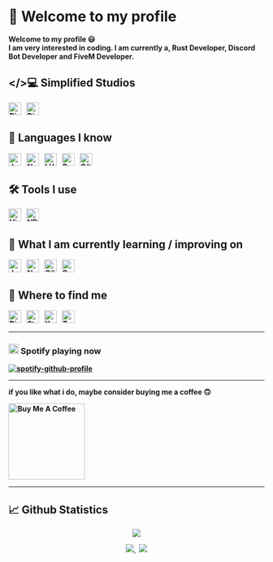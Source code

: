 # 👋 Welcome to my profile

<b> Welcome to my profile 😃 <br> I am very interested in coding. I am currently a, Rust Developer, Discord Bot Developer and FiveM Developer. 

[itswut]: https://github.com/itswut

## </>💻 Simplified Studios

[SDiscord]: https://discord.gg/7YHRdV9San
[SGithub]: https://github.com/Simplified-Studios

[<img src="https://img.shields.io/badge/Discord-282C34?logo=Discord&logoColor=5865f2" alt="Discord logo" title="Simplified Discord" height="25" />][SDiscord]
&nbsp;
[<img src="https://img.shields.io/badge/GitHub-100000?style=for-the-badge&logo=github&logoColor=white" alt="Discord logo" title="Simplified GitHub" height="25" />][SGithub]

## 📙 Languages I know
[<img src="https://img.shields.io/badge/JavaScript-282C34?logo=javascript&logoColor=F7DF1E" alt="JavaScript logo" title="JavaScript" height="25" />][itswut]
&nbsp;
[<img src="https://img.shields.io/badge/Node.js-282C34?logo=node.js&logoColor=339933" alt="Node.js logo" title="Node.js" height="25" />][itswut]
&nbsp;
[<img src="https://img.shields.io/badge/LUA-282C34?logo=LUA&logoColor=000080" alt="LUA logo" title="LUA" height="25" />][itswut]
&nbsp;
[<img src="https://img.shields.io/badge/Python-282C34?logo=python&logoColor=ffd040" alt="Python logo" title="Python" height="25" />][itswut]
&nbsp;
[<img src="https://img.shields.io/badge/CSharp-282C34?logo=Csharp&logoColor=1e9e25" alt="C# logo" title="C#" height="25" />][itswut]
  
## 🛠 Tools I use
[<img src="https://img.shields.io/badge/VS%20Code-282C34?logo=visual-studio-code&logoColor=007ACC" alt="Visual Studio Code logo" title="Visual Studio Code" height="25" />][itswut]
&nbsp;
[<img src="https://img.shields.io/badge/NPM-282C34?logo=npm" alt="NPM" title="NPM" height="25" />][itswut]
  
## 📖 What I am currently learning / improving on
[<img src="https://img.shields.io/badge/JavaScript-282C34?logo=javascript&logoColor=F7DF1E" alt="JavaScript logo" title="JavaScript" height="25" />][itswut]
&nbsp;
[<img src="https://img.shields.io/badge/Node.js-282C34?logo=node.js&logoColor=339933" alt="Node.js logo" title="Node.js" height="25" />][itswut]
&nbsp;
[<img src="https://img.shields.io/badge/CSharp-282C34?logo=Csharp&logoColor=1e9e25" alt="C# logo" title="C#" height="25" />][itswut]
&nbsp;
[<img src="https://img.shields.io/badge/Python-282C34?logo=python&logoColor=ffd040" alt="Python logo" title="Python" height="25" />][itswut]
  
## 🔎 Where to find me

[Discord]: https://discord.com/users/422042586610663425

[Steam]: https://steamcommunity.com/profiles/76561198432052738

[Youtube]: https://www.youtube.com/channel/UCKdkeHXkFtxNZuzX9eqHdTg

[Twitch]: https://twitch.tv/itswut

[<img src="https://img.shields.io/badge/Discord-282C34?logo=Discord&logoColor=5865f2" alt="Discord logo" title="Discord" height="25" />][Discord]
&nbsp;
[<img src="https://img.shields.io/badge/Steam-282C34?logo=Steam&logoColor=000000" alt="Steam logo" title="Steam" height="25" />][Steam]
&nbsp;
[<img src="https://img.shields.io/badge/Youtube-282C34?logo=Youtube&logoColor=ff0000" alt="Youtube logo" title="Youtube" height="25" />][Youtube]
&nbsp;
[<img src="https://img.shields.io/badge/itswut-282C34?logo=Twitch&logoColor=purple" alt="Twitch logo" title="Twitch" height="25" />][Twitch]

---  
### <img alt="Spotify" src="https://upload.wikimedia.org/wikipedia/commons/thumb/1/19/Spotify_logo_without_text.svg/2048px-Spotify_logo_without_text.svg.png" width="20" height="20"/> Spotify playing now
[![spotify-github-profile](https://spotify-github-profile.vercel.app/api/view?uid=j4zm7yjabgj65hcpw8cz34j5z&cover_image=true&theme=default&show_offline=false&background_color=121212&interchange=false)](https://github.com/kittinan/spotify-github-profile)
  
---  
  
if you like what i do, maybe consider buying me a coffee 🙃

<a href="https://www.buymeacoffee.com/WuttyJ" target="_blank"><img src="https://cdn.buymeacoffee.com/buttons/v2/default-red.png" alt="Buy Me A Coffee" width="150" ></a>  
 
  
---
  
## 📈 Github Statistics
<p align="center">
  <img src="https://github-profile-trophy.vercel.app/?username=yourusername&column=7&theme=onedark&column=3&margin-w=15&margin-h=15"/>
</p>

<div align="center"> 
  <a href="">
    <img src="https://github-readme-stats-sigma-five.vercel.app/api?username=yourusername&show_icons=true&include_all_commits=true&count_private=true&theme=react&line_height=40" />
  </a>
  &nbsp;
  <a href="">
    <img src="https://github-readme-stats.vercel.app/api/top-langs/?username=yourusername&theme=react&line_height=40&hide=css"/>
  </a>
</div>
